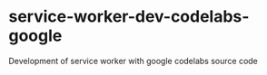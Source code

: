 # service-worker-dev-codelabs-google
Development of service worker with google codelabs source code
